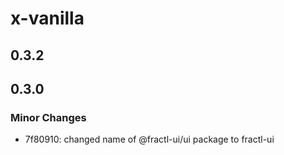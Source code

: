 # x-vanilla

## 0.3.2

## 0.3.0

### Minor Changes

- 7f80910: changed name of @fractl-ui/ui package to fractl-ui
